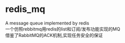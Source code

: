 # redis_mq
A message queue implemented by redis  
一个仿照rebbitmq用redis的list和订阅/发布功能实现的MQ  
借鉴了RabbitMQ的ACK机制,实现任务安全的保证
